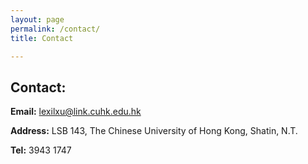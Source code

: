 ```yaml
---
layout: page
permalink: /contact/
title: Contact

---
```


## Contact:

**Email:** [lexilxu@link.cuhk.edu.hk](mailto:lexilxu@link.cuhk.edu.hk)

**Address:** LSB 143, The Chinese University of Hong Kong, Shatin, N.T.

**Tel:** 3943 1747

